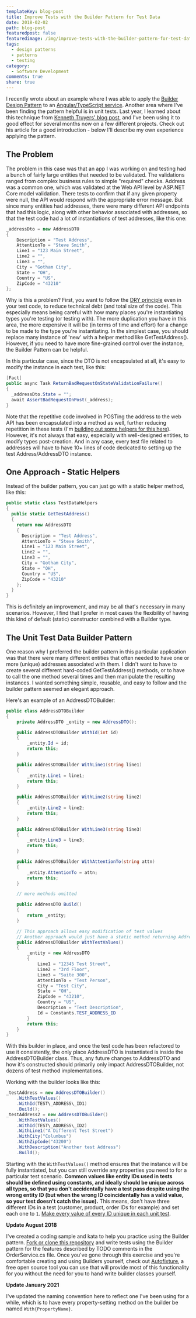 ```yaml
---
templateKey: blog-post
title: Improve Tests with the Builder Pattern for Test Data
date: 2018-02-02
path: blog-post
featuredpost: false
featuredimage: /img/improve-tests-with-the-builder-pattern-for-test-data.png
tags:
  - design patterns
  - patterns
  - testing
category:
  - Software Development
comments: true
share: true
---
```


I recently wrote about an example where I was able to apply the [Builder Design Pattern](http://deviq.com/builder-design-pattern/) to an [Angular/TypeScript service](https://ardalis.com/applying-the-builder-pattern-to-improve-an-angular-service). Another area where I've been finding the pattern helpful is in unit tests. Last year, I learned about this technique from [Kenneth Truyers' blog post](https://www.kenneth-truyers.net/2013/07/15/flexible-and-expressive-unit-tests-with-the-builder-pattern/), and I've been using it to good effect for several months now on a few different projects. Check out his article for a good introduction - below I'll describe my own experience applying the pattern.

## The Problem

The problem in this case was that an app I was working on and testing had a bunch of fairly large entities that needed to be validated. The validations ranged from complex business rules to simple "required" checks. Address was a common one, which was validated at the Web API level by ASP.NET Core model validation. There tests to confirm that if any given property were null, the API would respond with the appropriate error message. But since many entities had addresses, there were many different API endpoints that had this logic, along with other behavior associated with addresses, so that the test code had a lot of instantiations of test addresses, like this one:

```csharp
_addressDto = new AddressDTO
{
    Description = "Test Address",
    AttentionTo = "Steve Smith",
    Line1 = "123 Main Street",
    Line2 = "",
    Line3 = "",
    City = "Gotham City",
    State = "OH",
    Country = "US",
    ZipCode = "43210"
};
```

Why is this a problem? First, you want to follow the [DRY principle](http://deviq.com/don-t-repeat-yourself/) even in your test code, to reduce technical debt (and total size of the code). This especially means being careful with how many places you're instantiating types you're testing (or testing with). The more duplication you have in this area, the more expensive it will be (in terms of time and effort) for a change to be made to the type you're instantiating. In the simplest case, you should replace many instance of 'new' with a helper method like GetTestAddress(). However, if you need to have more fine-grained control over the instance, the Builder Pattern can be helpful.

In this particular case, since the DTO is not encapsulated at all, it's easy to modify the instance in each test, like this:

```csharp
[Fact]
public async Task ReturnBadRequestOnStateValidationFailure()
{
  _addressDto.State = "";
  await AssertBadRequestOnPost(_address);
}
```

Note that the repetitive code involved in POSTing the address to the web API has been encapsulated into a method as well, further reducing repetition in these tests (I'm [building out some helpers for this here](https://www.nuget.org/packages/Ardalis.HttpClientTestExtensions/)). However, it's not always that easy, especially with well-designed entities, to modify types post-creation. And in any case, every test file related to addresses will have to have 10+ lines of code dedicated to setting up the test Address/AddressDTO instance.

## One Approach - Static Helpers

Instead of the builder pattern, you can just go with a static helper method, like this:

```csharp
public static class TestDataHelpers
{
  public static GetTestAddress()
  {
    return new AddressDTO
    {
      Description = "Test Address",
      AttentionTo = "Steve Smith",
      Line1 = "123 Main Street",
      Line2 = "",
      Line3 = "",
      City = "Gotham City",
      State = "OH",
      Country = "US",
      ZipCode = "43210"
    };
  }
}
```

This is definitely an improvement, and may be all that's necessary in many scenarios. However, I find that I prefer in most cases the flexibility of having this kind of default (static) constructor combined with a Builder type.

## The Unit Test Data Builder Pattern

One reason why I preferred the builder pattern in this particular application was that there were many different entities that often needed to have one or more (unique) addresses associated with them. I didn't want to have to create several different hard-coded GetTestAddress() methods, or to have to call the one method several times and then manipulate the resulting instances. I wanted something simple, reusable, and easy to follow and the builder pattern seemed an elegant approach.

Here's an example of an AddressDTOBuilder:

```csharp
public class AddressDTOBuilder
{
    private AddressDTO _entity = new AddressDTO();

    public AddressDTOBuilder WithId(int id)
    {
        _entity.Id = id;
        return this;
    }

    public AddressDTOBuilder WithLine1(string line1)
    {
        _entity.Line1 = line1;
        return this;
    }

    public AddressDTOBuilder WithLine2(string line2)
    {
        _entity.Line2 = line2;
        return this;
    }

    public AddressDTOBuilder WithLine3(string line3)
    {
        _entity.Line3 = line3;
        return this;
    }

    public AddressDTOBuilder WithAttentionTo(string attn)
    {
        _entity.AttentionTo = attn;
        return this;
    }

    // more methods omitted

    public AddressDTO Build()
    {
        return _entity;
    }

    // This approach allows easy modification of test values
    // Another approach would just have a static method returning AddressDTO
    public AddressDTOBuilder WithTestValues()
    {
        _entity = new AddressDTO
        {
            Line1 = "12345 Test Street",
            Line2 = "3rd Floor",
            Line3 = "Suite 300",
            AttentionTo = "Test Person",
            City = "Test City",
            State = "OH",
            ZipCode = "43210",
            Country = "US",
            Description = "Test Description",
            Id = Constants.TEST_ADDRESS_ID
        }
        return this;
    }
}
```

With this builder in place, and once the test code has been refactored to use it consistently, the only place AddressDTO is instantiated is inside the AddressDTOBuilder class. Thus, any future changes to AddressDTO and how it's constructed should primarily only impact AddressDTOBuilder, not dozens of test method implementations.

Working with the builder looks like this:

```csharp
_testAddress = new AddressDTOBuilder()
    .WithTestValues()
    .WithId(TEST\_ADDRESS\_ID1)
    .Build();
_testAddress2 = new AddressDTOBuilder()
    .WithTestValues()
    .WithId(TEST\_ADDRESS\_ID2)
    .WithLine1("A Different Test Street")
    .WithCity("Columbus")
    .WithZipCode("43200")
    .WithDescription("Another test Address")
    .Build();
```

Starting with the `WithTestValues()` method ensures that the instance will be fully instantiated, but you can still override any properties you need to for a particular test scenario. **Common values like entity IDs used in tests should be defined using constants, and ideally should be unique across all types, so that you don't accidentally have a test pass despite using the wrong entity ID (but when the wrong ID coincidentally has a valid value, so your test doesn't catch the issue).** This means, don't have three different IDs in a test (customer, product, order IDs for example) and set each one to `1`. [Make every value of every ID unique in each unit test](https://ardalis.com/never-use-the-same-value-for-two-ids-or-other-values-in-your-tests/).

**Update August 2018**

I've created a coding sample and kata to help you practice using the Builder pattern. [Fork or clone this repository](https://github.com/ardalis/BuilderTestSample) and write tests using the Builder pattern for the features described by TODO comments in the OrderService.cs file. Once you've gone through this exercise and you're comfortable creating and using Builders yourself, check out [Autofixture](https://autofixture.github.io/docs/fixture-creation/#), a free open source tool you can use that will provide most of this functionality for you without the need for you to hand write builder classes yourself.

**Update January 2021**

I've updated the naming convention here to reflect one I've been using for a while, which is to have every property-setting method on the builder be named `With{PropertyName}`.
